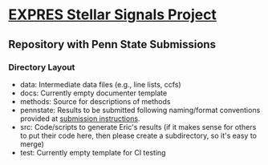 # [EXPRES Stellar Signals Project](http://exoplanets.astro.yale.edu/science/activity.php)
## Repository with Penn State Submissions

### Directory Layout
- data:  Intermediate data files (e.g., line lists, ccfs)
- docs:  Currently empty documenter template
- methods: Source for descriptions of methods
- pennstate: Results to be submitted following naming/format conventions provided at [submission instructions](http://exoplanets.astro.yale.edu/science/Submission_Guidelines.pdf).
- src: Code/scripts to generate Eric's results (if it makes sense for others to put their code here, then please create a subdirectory, so it's easy to merge)
- test: Currently empty template for CI testing
